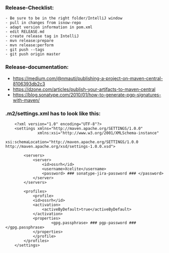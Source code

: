 ### Release-Checklist:
    - Be sure to be in the right folder/IntelliJ window
    - pull in changes from isnow-repo 
    - adapt version information in pom.xml
    - edit RELEASE.md
    - create release tag in IntelliJ
    - mvn release:prepare
    - mvn release:perform
    - git push --tags
    - git push origin master

### Release-documentation:
- https://medium.com/@nmauti/publishing-a-project-on-maven-central-8106393db2c3
- https://dzone.com/articles/publish-your-artifacts-to-maven-central
- https://blog.sonatype.com/2010/01/how-to-generate-pgp-signatures-with-maven/


### .m2/settings.xml has to look like this:
        <?xml version="1.0" encoding="UTF-8"?>
        <settings xmlns="http://maven.apache.org/SETTINGS/1.0.0"
                  xmlns:xsi="http://www.w3.org/2001/XMLSchema-instance"
                  xsi:schemaLocation="http://maven.apache.org/SETTINGS/1.0.0 http://maven.apache.org/xsd/settings-1.0.0.xsd">

            <servers>
                <server>
                    <id>ossrh</id>
                    <username>Xcelite</username>
                    <password> ### sonatype-jira-password ### </password>
                </server>
            </servers>

            <profiles>
                <profile>
                <id>ossrh</id>
                <activation>
                    <activeByDefault>true</activeByDefault>
                </activation>
                <properties>
                        <gpg.passphrase> ### pgp-password ###</gpg.passphrase>
                </properties>
                </profile>
            </profiles>
        </settings>
